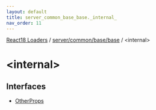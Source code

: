 ```yaml
---
layout: default
title: server_common_base_base._internal_
nav_order: 11
---
```


[React18 Loaders](../modules.md) / [server/common/base/base](server_common_base_base.md) / \<internal\>

# \<internal\>

## Interfaces

- [OtherProps](../interfaces/server_common_base_base._internal_.OtherProps.md)
